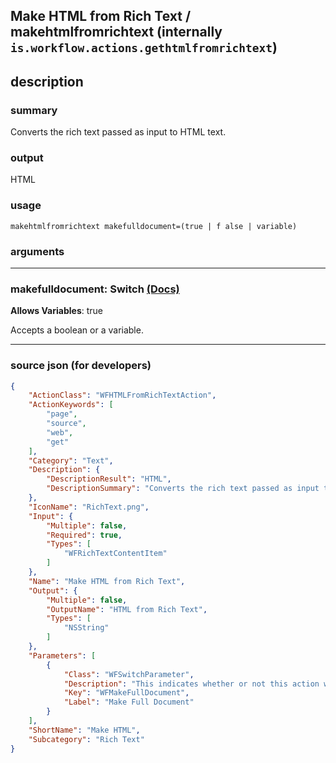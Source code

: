 
## Make HTML from Rich Text / makehtmlfromrichtext (internally `is.workflow.actions.gethtmlfromrichtext`)


## description

### summary

Converts the rich text passed as input to HTML text.


### output

HTML

### usage
```
makehtmlfromrichtext makefulldocument=(true | f alse | variable)
```

### arguments

---

### makefulldocument: Switch [(Docs)](https://pfgithub.github.io/shortcutslang/gettingstarted#switch-or-expanding-or-boolean-fields)
**Allows Variables**: true



Accepts a boolean
or a variable.

---

### source json (for developers)

```json
{
	"ActionClass": "WFHTMLFromRichTextAction",
	"ActionKeywords": [
		"page",
		"source",
		"web",
		"get"
	],
	"Category": "Text",
	"Description": {
		"DescriptionResult": "HTML",
		"DescriptionSummary": "Converts the rich text passed as input to HTML text."
	},
	"IconName": "RichText.png",
	"Input": {
		"Multiple": false,
		"Required": true,
		"Types": [
			"WFRichTextContentItem"
		]
	},
	"Name": "Make HTML from Rich Text",
	"Output": {
		"Multiple": false,
		"OutputName": "HTML from Rich Text",
		"Types": [
			"NSString"
		]
	},
	"Parameters": [
		{
			"Class": "WFSwitchParameter",
			"Description": "This indicates whether or not this action writes out an entire HTML document. If this is turned off, partial HTML will be returned if possible.",
			"Key": "WFMakeFullDocument",
			"Label": "Make Full Document"
		}
	],
	"ShortName": "Make HTML",
	"Subcategory": "Rich Text"
}
```
